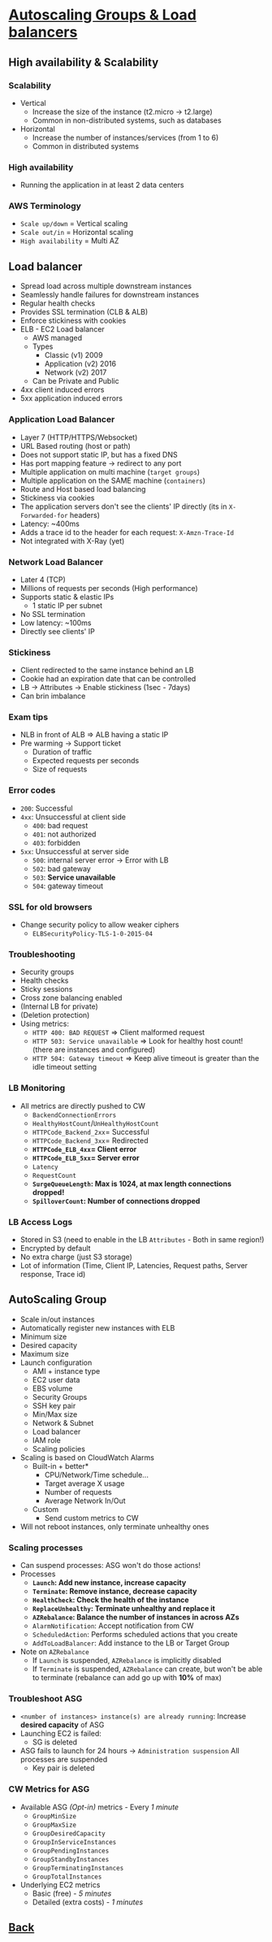 # [Autoscaling Groups & Load balancers](../README.md)

## High availability & Scalability

### Scalability

* Vertical
	* Increase the size of the instance (t2.micro -> t2.large)
	* Common in non-distributed systems, such as databases
* Horizontal
	* Increase the number of instances/services (from 1 to 6)
	* Common in distributed systems

### High availability

* Running the application in at least 2 data centers

### AWS Terminology

* `Scale up/down`     = Vertical scaling 
* `Scale out/in`      = Horizontal scaling 
* `High availability` = Multi AZ

## Load balancer

* Spread load across multiple downstream instances
* Seamlessly handle failures for downstream instances
* Regular health checks
* Provides SSL termination (CLB & ALB)
* Enforce stickiness with cookies
* ELB - EC2 Load balancer
	* AWS managed
	* Types
		* Classic (v1) 2009
		* Application (v2) 2016
		* Network (v2) 2017
	* Can be Private and Public
* 4xx client induced errors
* 5xx application induced errors

### Application Load Balancer

* Layer 7 (HTTP/HTTPS/Websocket)
* URL Based routing (host or path)
* Does not support static IP, but has a fixed DNS
* Has port mapping feature -> redirect to any port
* Multiple application on multi machine (`target groups`)
* Multiple application on the SAME machine (`containers`)
* Route and Host based load balancing
* Stickiness via cookies
* The application servers don't see the clients' IP directly (its in `X-Forwarded-for` headers)
* Latency: ~400ms
* Adds a trace id to the header for each request: `X-Amzn-Trace-Id`
* Not integrated with X-Ray (yet)

### Network Load Balancer

* Later 4 (TCP)
* Millions of requests per seconds (High performance)
* Supports static & elastic IPs
	* 1 static IP per subnet
* No SSL termination
* Low latency: ~100ms
* Directly see clients' IP

### Stickiness
* Client redirected to the same instance behind an LB
* Cookie had an expiration date that can be controlled
* LB -> Attributes -> Enable stickiness (1sec - 7days)
* Can brin imbalance
 
### Exam tips
* NLB in front of ALB => ALB having a static IP
* Pre warming -> Support ticket
	* Duration of traffic
	* Expected requests per seconds
	* Size of requests

### Error codes

* `200`: Successful
* `4xx`: Unsuccessful at client side
	* `400`: bad request
	* `401`: not authorized
	* `403`: forbidden
* `5xx`: Unsuccessful at server side
	* `500`: internal server error -> Error with LB
	* `502`: bad gateway
	* `503`: __Service unavailable__
	* `504`: gateway timeout

### SSL for old browsers

* Change security policy to allow weaker ciphers
	* `ELBSecurityPolicy-TLS-1-0-2015-04`

### Troubleshooting

* Security groups
* Health checks
* Sticky sessions
* Cross zone balancing enabled
* (Internal LB for private)
* (Deletion protection)
* Using metrics:
	* `HTTP 400: BAD REQUEST` => Client malformed request
	* `HTTP 503: Service unavailable` => Look for healthy host count! (there are instances and configured)
	* `HTTP 504: Gateway timeout` => Keep alive timeout is greater than the idle timeout setting

### LB Monitoring

* All metrics are directly pushed to CW
	* `BackendConnectionErrors`
	* `HealthyHostCount`/`UnHealthyHostCount`
	* `HTTPCode_Backend_2xx`= Successful
	* `HTTPCode_Backend_3xx`= Redirected
	* __`HTTPCode_ELB_4xx`= Client error__
	* __`HTTPCode_ELB_5xx`= Server error__
	* `Latency`
	* `RequestCount`
	* __`SurgeQueueLength`: Max is 1024, at max length connections dropped!__
	* __`SpilloverCount`: Number of connections dropped__

### LB Access Logs

* Stored in S3 (need to enable in the LB `Attributes` - Both in same region!)
* Encrypted by default
* No extra charge (just S3 storage)
* Lot of information (Time, Client IP, Latencies, Request paths, Server response, Trace id)

## AutoScaling Group

* Scale in/out instances
* Automatically register new instances with ELB
* Minimum size
* Desired capacity
* Maximum size
* Launch configuration
	* AMI + instance type
	* EC2 user data
	* EBS volume
	* Security Groups
	* SSH key pair
	* Min/Max size
	* Network & Subnet
	* Load balancer
	* IAM role
	* Scaling policies
* Scaling is based on CloudWatch Alarms
	* Built-in + better*
		* CPU/Network/Time schedule...
		* Target average X usage
		* Number of requests
		* Average Network In/Out
	* Custom
		* Send custom metrics to CW
* Will not reboot instances, only terminate unhealthy ones

### Scaling processes

* Can suspend processes: ASG won't do those actions!
* Processes
	* __`Launch`: Add new instance, increase capacity__
	* __`Terminate`: Remove instance, decrease capacity__
	* __`HealthCheck`: Check the health of the instance__
	* __`ReplaceUnhealthy`: Terminate unhealthy and replace it__
	* __`AZRebalance`: Balance the number of instances in across AZs__
	* `AlarmNotification`: Accept notification from CW
	* `ScheduledAction`: Performs scheduled actions that you create
	* `AddToLoadBalancer`: Add instance to the LB or Target Group
* Note on `AZRebalance`
	* If `Launch` is suspended, `AZRebalance` is implicitly disabled
	* If `Terminate` is suspended, `AZRebalance` can create, but won't be able to terminate (rebalance can add go up with __10%__ of max)


### Troubleshoot ASG

* `<number of instances> instance(s) are already running`: Increase __desired capacity__ of ASG
* Launching EC2 is failed:
	* SG is deleted
* ASG fails to launch for 24 hours -> `Administration suspension` All processes are suspended
	* Key pair is deleted

### CW Metrics for ASG

* Available ASG _(Opt-in)_ metrics - Every _1 minute_
	* `GroupMinSize`
	* `GroupMaxSize`
	* `GroupDesiredCapacity`
	* `GroupInServiceInstances`
	* `GroupPendingInstances`
	* `GroupStandbyInstances`
	* `GroupTerminatingInstances`
	* `GroupTotalInstances`
* Underlying EC2 metrics
	* Basic (free) - _5 minutes_
	* Detailed (extra costs) - _1 minutes_

## [Back](../README.md)